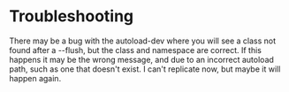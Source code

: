 <!--
id: troubleshooting
tags: ''
-->

# Troubleshooting

There may be a bug with the autoload-dev where you will see a class not found after a --flush, but the class and namespace are correct.  If this happens it may be the wrong message, and due to an incorrect autoload path, such as one that doesn't exist. I can't replicate now, but maybe it will happen again.
